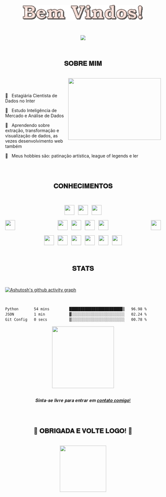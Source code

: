 
<tittle>
  <p align="center">
    <a>
      <img src="https://raw.githubusercontent.com/GioLys/GioLys/main/text%20(2).gif" />
    </a>
    </p>
    <br />
  <p align="center">
    <img src="https://media.tenor.com/bgnl10pR3xgAAAAi/pixel-art-cat.gif" />
  </p>
  
</tittle>

<body>
  <br />
  <h2 align="center">𝐒𝐎𝐁𝐑𝐄 𝐌𝐈𝐌</h2>
  <br />

  <div align="center">
    <img src="https://media.tenor.com/9yjyZOmuTKgAAAAi/smurf-cat.gif" align="right" height="200"
      width="300" />
  </div>
  <br />
  <br />
  <p align="left">
    🤍 &nbsp; Estagiária Cientista de Dados no Inter </p> 
  <p align="left">
    🤍 &nbsp; Estudo Inteligência de Mercado e Análise de Dados </p> 
  <p align="left">
    🤍 &nbsp; Aprendendo sobre extração, transformação e visualização de dados, as vezes desenvolvimento web também
  </p>
  <p align="left">
    🤍 &nbsp; Meus hobbies são: patinação artística, league of legends e ler </p>
  <br />
  <br />

  <h2 align="center">𝐂𝐎𝐍𝐇𝐄𝐂𝐈𝐌𝐄𝐍𝐓𝐎𝐒</h2>

  <br />

  <p align="center">
    <img
      height="32"
      width="32"
      src="https://cdn.simpleicons.org/mysql/FD8E00"
    />
    &nbsp;
    <img
      height="32"
      width="32"
      src="https://cdn.simpleicons.org/postgresql/FFBFBC"
    />
    &nbsp;
    <img
      height="32"
      width="32"
      src="https://cdn.simpleicons.org/microsoftsqlserver/DFE0DF"         
    />
    </p>
    <p align="center">
    <img 
      align=left
      height="32"
      width="32"
      src="https://media.tenor.com/3UdZp2Jb250AAAAi/orange-cat.gif" />
    <img
      height="32"
      width="32"
      src="https://cdn.simpleicons.org/docker/FD8E00"
    />
    &nbsp;
    <img
      height="32"
      width="32"
      src="https://cdn.simpleicons.org/kubernetes/FD8E00"
    />
    &nbsp;
    <img
      height="32"
      width="32"
      src="https://cdn.simpleicons.org/apacheairflow/DFE0DF"         
    />
        &nbsp;
    <img
      height="32"
      width="32"
      src="https://cdn.simpleicons.org/tableau/DFE0DF"
    />
      <img 
      align=right
      height="32"
      width="32"
      src="https://media.tenor.com/-unmMc78vT4AAAAi/white-cat.gif" />
    </p>
    <p align="center">
    <img
      height="32"
      width="32"
      src="https://cdn.simpleicons.org/python/FD8E00"
    />
    &nbsp;
    <img
      height="32"
      width="32"
      src="https://cdn.simpleicons.org/pandas/FD8E00"
    />
    &nbsp;
    <img
      height="32"
      width="32"
      src="https://cdn.simpleicons.org/keras/FD8E00"         
    />
      &nbsp;
    <img
      height="32"
      width="32"
      src="https://cdn.simpleicons.org/numpy/DFE0DF"
    />
      &nbsp;
    <img
      height="32"
      width="32"
      src="https://cdn.simpleicons.org/jupyter/DFE0DF"
    />
      &nbsp;
    <img
      height="32"
      width="32"
      src="https://cdn.simpleicons.org/pycharm/DFE0DF"
    />
    </p>
  <br /> 

  <h2 align="center">𝐒𝐓𝐀𝐓𝐒</h2>
  <br /> 
  
  [![Ashutosh's github activity graph](https://github-readme-activity-graph.vercel.app/graph?username=GioLys&bgcolor=FFBFBC&color=743F3F&line=532324&point=FD8E00&area=true&area_color=491A1B&hide_border=true&radius=16&heigth=200&custom_title=Meu%20Gráfico%20de%20Contribuição&title_color=532324)](https://github.com/ashutosh00710/github-readme-activity-graph)
    
  <br />    

  <!--START_SECTION:waka-->

```txt
Python       54 mins         ████████████████████████▒   96.98 %
JSON         1 min           ▓░░░░░░░░░░░░░░░░░░░░░░░░   02.24 %
Git Config   0 secs          ▒░░░░░░░░░░░░░░░░░░░░░░░░   00.78 %
```

<!--END_SECTION:waka-->

  <div align="center">
    <img src="https://media.tenor.com/Huqypeil3P4AAAAi/cat-yawn.gif" align="center" height="200"
      width="200" />
  </div>
  <br />

  <p align="center">𝑺𝒊𝒏𝒕𝒂-𝒔𝒆 𝒍𝒊𝒗𝒓𝒆 𝒑𝒂𝒓𝒂 𝒆𝒏𝒕𝒓𝒂𝒓 𝒆𝒎  <a href="https://www.linkedin.com/in/giovanna-lys/" target="_blank"
      >𝒄𝒐𝒏𝒕𝒂𝒕𝒐 𝒄𝒐𝒎𝒊𝒈𝒐!</a></p>

  <br />

  <br />

  <h2 align="center">🧡 𝐎𝐁𝐑𝐈𝐆𝐀𝐃𝐀 𝐄 𝐕𝐎𝐋𝐓𝐄 𝐋𝐎𝐆𝐎! 🧡</h2>

  <br />

  <div align="center">
    <img src="https://media.tenor.com/kuGDYneUIrcAAAAi/cat-kitty.gif" height="150"
      width="150" />
  </div>
</body>

